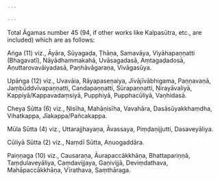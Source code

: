 ```yaml
---

---
```


Total Āgamas number 45 (94, if other works like Kalpasūtra, etc., are included) which are as follows:

Aṅga (11) viz., Āyāra, Sūyagaḍa, Ṭhāṇa, Samavāya, Viyāhapaṇṇatti (Bhagavatī), Nāyādhammakahā, Uvāsagadasā, Aṃtagaḍadosā, Aṇuttarovavāiyadasā, Paṇhāvāgaraṇa, Vivāgasūya.

Upāṅga (12) viz., Uvavāia, Rāyapaseṇaiya, Jīvājīvābhigama, Paṇṇavaṇā, Jaṃbūddvīvapaṇṇatti, Candapaṇṇatti, Sūrapaṇṇatti, Ṇirayāvaliyā, Kappiyā/Kappavadaṃsiyā, Pupphiyā, Pupphacūliyā, Vaṇhidasā.

Cheya Sūtta (6) viz., Ṇisīha, Mahāṇisīha, Vavahāra, Dasāsūyakkhaṃdha, Vihatkappa, Jīakappa/Pañcakappa.

Mūla Sūtta (4) viz., Uttarajjhayaṇa, Āvassaya, Piṃḍaṇijjutti, Dasaveyāliya.

Cūliyā Sūtta (2) viz., Naṃdī Sūtta, Aṇuogaddāra.

Paiṇṇaga (10) viz., Causaraṇa, Āurapaccākkhāṇa, Bhattapariṇṇā, Taṃḍulaveyāliya, Caṃdavijjaya, Gaṇivijjā, Deviṃdathava, Mahāpaccākkhāṇa, Vīrathava, Saṃthāraga.